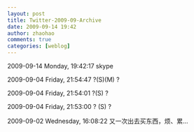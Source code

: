```yaml
---
layout: post
title: Twitter-2009-09-Archive
date: 2009-09-14 19:42
author: zhaohao
comments: true
categories: [weblog]
---
```

2009-09-14 Monday, 19:42:17 skype

2009-09-04 Friday, 21:54:47 ?(S)(M) ?

2009-09-04 Friday, 21:54:01 ?(S) ?

2009-09-04 Friday, 21:53:00 ? (S) ?

2009-09-02 Wednesday, 16:08:22 又一次出去买东西，烦、累…
